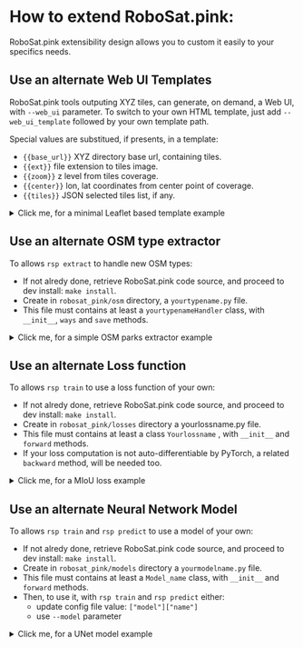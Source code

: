 # How to extend RoboSat.pink: 

RoboSat.pink extensibility design allows you to custom it easily to your specifics needs.



## Use an alternate Web UI Templates ##
RoboSat.pink tools outputing XYZ tiles, can generate, on demand, a Web UI, with `--web_ui` parameter.
To switch to your own HTML template, just add `--web_ui_template` followed by your own template path.

Special values are substitued, if presents, in a template:
 - `{{base_url}}` XYZ directory base url, containing tiles. 
 - `{{ext}}` file extension to tiles image.
 - `{{zoom}}` z level from tiles coverage.
 - `{{center}}` lon, lat coordinates from center point of coverage. 
 - `{{tiles}}` JSON selected tiles list, if any. 


<details><summary>Click me, for a minimal Leaflet based template example</summary>
 
```
<!DOCTYPE html>
<html>
<head>
  <title>RoboSat.pink Leaflet WebUI</title>
  <meta name="viewport" content="width=device-width, initial-scale=1.0">
  <link rel="stylesheet" href="https://unpkg.com/leaflet@1.3.4/dist/leaflet.css" />
  <script src="https://unpkg.com/leaflet@1.3.4/dist/leaflet.js"></script>
</head>
<body>
  <div id="mapid" style="width:100%; height:100vh;"></div>
  <script>
   var m = L.map("mapid").setView({{center}}, {{zoom}});
   L.tileLayer("{{base_url}}/{z}/{x}/{y}.{{ext}}").addTo(m);
  </script>
</body>
</html>
```

</details>


## Use an alternate OSM type extractor ##
To allows `rsp extract` to handle new OSM types:
- If not alredy done, retrieve RoboSat.pink code source, and proceed to dev install: `make install`.
- Create in `robosat_pink/osm` directory, a `yourtypename.py` file.
- This file must contains at least a `yourtypenameHandler` class, with `__init__`, `ways` and `save` methods.

<details><summary>Click me, for a simple OSM parks extractor example</summary>

```
import osmium
import geojson
import shapely.geometry


class ParkHandler(osmium.SimpleHandler):

    def __init__(self):
        super().__init__()
        self.features = []

    def way(self, w):
        if "leisure" not in w.tags or w.tags["leisure"] != "park":
            return
            
        if not w.is_closed() or len(w.nodes) < 4:
            return

        geometry = geojson.Polygon([[(n.lon, n.lat) for n in w.nodes]])
        shape = shapely.geometry.shape(geometry)

        if shape.is_valid:
            feature = geojson.Feature(geometry=geometry)
            self.features.append(feature)

    def save(self, out):
        with open(out, "w") as fp:
            geojson.dump(geojson.FeatureCollection(self.features), fp)
```

Callable with `rsp extract --type park`

</details>


## Use an alternate Loss function ##

To allows `rsp train` to use a loss function of your own:
- If not alredy done, retrieve RoboSat.pink code source, and proceed to dev install: `make install`.
- Create in `robosat_pink/losses` directory a yourlossname.py file.
- This file must contains at least a class `Yourlossname` , with `__init__` and `forward` methods.
- If your loss computation is not auto-differentiable by PyTorch, a related `backward` method, will be needed too.

<details><summary>Click me, for a MIoU loss example</summary>

```
import torch

class Miou(torch.nn.Module):
    """mIoU Loss. cf http://www.cs.umanitoba.ca/~ywang/papers/isvc16.pdf"""

    def __init__(self):
        super().__init__()

    def forward(self, inputs, targets, config):

        N, C, H, W = inputs.size()

        softs = torch.nn.functional.softmax(inputs, dim=1).permute(1, 0, 2, 3)
        masks = torch.zeros(N, C, H, W).to(targets.device).scatter_(1, targets.view(N, 1, H, W), 1).permute(1, 0, 2, 3)

        inters = softs * masks
        unions = (softs + masks) - (softs * masks)
        mIoU = 1. - (inters.view(C, N, -1).sum(2) / unions.view(C, N, -1).sum(2)).mean()

        return mIoU
```

Callable with `rsp train --loss miou`

</details>



## Use an alternate Neural Network Model ##
To allows `rsp train` and `rsp predict` to use a model of your own:
- If not alredy done, retrieve RoboSat.pink code source, and proceed to dev install: `make install`.
- Create in `robosat_pink/models` directory a `yourmodelname.py` file.
- This file must contains at least a `Model_name` class, with `__init__` and `forward` methods.
- Then, to use it, with `rsp train` and `rsp predict` either:
  - update config file value: `["model"]["name"]`
  - use `--model` parameter

<details><summary>Click me, for a UNet model example</summary>

```
import torch
import torch.nn as nn


class Unet(nn.Module):
    """UNet - cf https://arxiv.org/abs/1505.04597"""

    def __init__(self, config):

        num_classes = len(config["classes"])
        num_channels = 0
        for channel in config["channels"]:
            num_channels += len(channel["bands"])
        assert num_channels == 3, "This basic UNet example is RGB only."

        super().__init__()

        self.b1 = Block(3, 64)
        self.d1 = Downsample()
        self.b2 = Block(64, 128)
        self.d2 = Downsample()
        self.b3 = Block(128, 256)
        self.d3 = Downsample()
        self.b4 = Block(256, 512)
        self.d4 = Downsample()
        self.b5 = Block(512, 1024)
        self.u1 = Upsample(1024)
        self.b6 = Block(1024, 512)
        self.u2 = Upsample(512)
        self.b7 = Block(512, 256)
        self.u3 = Upsample(256)
        self.b8 = Block(256, 128)
        self.u4 = Upsample(128)
        self.b9 = Block(128, 64)
        self.b10 = nn.Conv2d(64, num_classes, kernel_size=1)

        self.initialize()

    def forward(self, x):
        b1 = self.b1(x)
        d1 = self.d1(b1)
        b2 = self.b2(d1)
        d2 = self.d2(b2)
        b3 = self.b3(d2)
        d3 = self.d3(b3)
        b4 = self.b4(d3)
        d4 = self.d4(b4)
        b5 = self.b5(d4)
        u1 = self.u1(b5)
        b6 = self.b6(torch.cat([b4, u1], dim=1))
        u2 = self.u2(b6)
        b7 = self.b7(torch.cat([b3, u2], dim=1))
        u3 = self.u3(b7)
        b8 = self.b8(torch.cat([b2, u3], dim=1))
        u4 = self.u4(b8)
        b9 = self.b9(torch.cat([b1, u4], dim=1))
        b10 = self.b10(b9)

        return b10

    def initialize(self):
        for module in self.modules():
            if isinstance(module, nn.Conv2d):
                nn.init.kaiming_normal_(module.weight, nonlinearity="relu")
                nn.init.constant_(module.bias, 0)
            if isinstance(module, nn.BatchNorm2d):
                nn.init.constant_(module.weight, 1)
                nn.init.constant_(module.bias, 0)


def Block(num_in, num_out):
    return nn.Sequential(
        nn.Conv2d(num_in, num_out, kernel_size=3, padding=1),
        nn.BatchNorm2d(num_out),
        nn.PReLU(num_parameters=num_out),
        nn.Conv2d(num_out, num_out, kernel_size=3, padding=1),
        nn.BatchNorm2d(num_out),
        nn.PReLU(num_parameters=num_out),
    )


def Downsample():
    return nn.MaxPool2d(kernel_size=2, stride=2)


def Upsample(num_in):
    return nn.ConvTranspose2d(num_in, num_in // 2, kernel_size=2, stride=2)
```

Callable with `rsp train --model unet`

</details>
